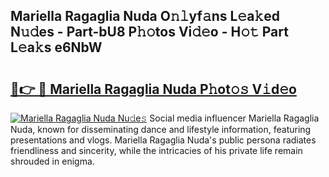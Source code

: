## Mariella Ragaglia Nuda O𝚗𝚕yf𝚊ns L𝚎a𝚔ed N𝚞𝚍es - Part-bU8 P𝚑𝚘tos Vi𝚍𝚎o - H𝚘𝚝 Part L𝚎a𝚔s e6NbW

# <h2><a href="http://kfenf7.oniu.top/?m=Mariella+Ragaglia+Nuda">🔗👉 🔴 Mariella Ragaglia Nuda P𝚑ot𝚘𝚜 V𝚒d𝚎o</a></h2>

[![Mariella Ragaglia Nuda Nu𝚍e𝚜](https://i.imgur.com/0qMVB7G.gif)](http://kfenf7.oniu.top/?m=Mariella+Ragaglia+Nuda)
Social media influencer Mariella Ragaglia Nuda, known for disseminating dance and lifestyle information, featuring presentations and vlogs. Mariella Ragaglia Nuda's public persona radiates friendliness and sincerity, while the intricacies of his private life remain shrouded in enigma.  
